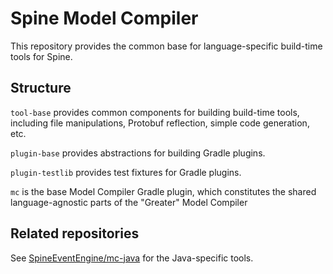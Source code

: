 # Spine Model Compiler

This repository provides the common base for language-specific build-time tools for Spine.

## Structure

`tool-base` provides common components for building build-time tools, including file manipulations,
Protobuf reflection, simple code generation, etc.

`plugin-base` provides abstractions for building Gradle plugins.

`plugin-testlib` provides test fixtures for Gradle plugins.

`mc` is the base Model Compiler Gradle plugin, which constitutes the shared language-agnostic parts
of the "Greater" Model Compiler

## Related repositories

See [SpineEventEngine/mc-java](https://github.com/SpineEventEngine/mc-java) for
the Java-specific tools.
